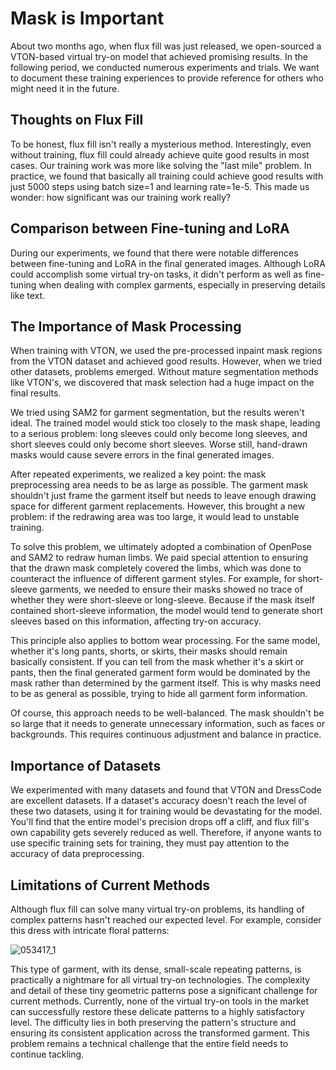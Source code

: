 # Mask is Important

About two months ago, when flux fill was just released, we open-sourced a VTON-based virtual try-on model that achieved promising results. In the following period, we conducted numerous experiments and trials. We want to document these training experiences to provide reference for others who might need it in the future.

## Thoughts on Flux Fill

To be honest, flux fill isn't really a mysterious method. Interestingly, even without training, flux fill could already achieve quite good results in most cases. Our training work was more like solving the "last mile" problem. In practice, we found that basically all training could achieve good results with just 5000 steps using batch size=1 and learning rate=1e-5. This made us wonder: how significant was our training work really?

## Comparison between Fine-tuning and LoRA

During our experiments, we found that there were notable differences between fine-tuning and LoRA in the final generated images. Although LoRA could accomplish some virtual try-on tasks, it didn't perform as well as fine-tuning when dealing with complex garments, especially in preserving details like text.

## The Importance of Mask Processing

When training with VTON, we used the pre-processed inpaint mask regions from the VTON dataset and achieved good results. However, when we tried other datasets, problems emerged. Without mature segmentation methods like VTON's, we discovered that mask selection had a huge impact on the final results.

We tried using SAM2 for garment segmentation, but the results weren't ideal. The trained model would stick too closely to the mask shape, leading to a serious problem: long sleeves could only become long sleeves, and short sleeves could only become short sleeves. Worse still, hand-drawn masks would cause severe errors in the final generated images.

After repeated experiments, we realized a key point: the mask preprocessing area needs to be as large as possible. The garment mask shouldn't just frame the garment itself but needs to leave enough drawing space for different garment replacements. However, this brought a new problem: if the redrawing area was too large, it would lead to unstable training.

To solve this problem, we ultimately adopted a combination of OpenPose and SAM2 to redraw human limbs. We paid special attention to ensuring that the drawn mask completely covered the limbs, which was done to counteract the influence of different garment styles. For example, for short-sleeve garments, we needed to ensure their masks showed no trace of whether they were short-sleeve or long-sleeve. Because if the mask itself contained short-sleeve information, the model would tend to generate short sleeves based on this information, affecting try-on accuracy.

This principle also applies to bottom wear processing. For the same model, whether it's long pants, shorts, or skirts, their masks should remain basically consistent. If you can tell from the mask whether it's a skirt or pants, then the final generated garment form would be dominated by the mask rather than determined by the garment itself. This is why masks need to be as general as possible, trying to hide all garment form information.

Of course, this approach needs to be well-balanced. The mask shouldn't be so large that it needs to generate unnecessary information, such as faces or backgrounds. This requires continuous adjustment and balance in practice.

## Importance of Datasets

We experimented with many datasets and found that VTON and DressCode are excellent datasets. If a dataset's accuracy doesn't reach the level of these two datasets, using it for training would be devastating for the model. You'll find that the entire model's precision drops off a cliff, and flux fill's own capability gets severely reduced as well. Therefore, if anyone wants to use specific training sets for training, they must pay attention to the accuracy of data preprocessing.

## Limitations of Current Methods

Although flux fill can solve many virtual try-on problems, its handling of complex patterns hasn't reached our expected level. For example, consider this dress with intricate floral patterns:

![053417_1](https://github.com/user-attachments/assets/a29b7355-f795-4b9f-b7df-04323a55825a)


This type of garment, with its dense, small-scale repeating patterns, is practically a nightmare for all virtual try-on technologies. The complexity and detail of these tiny geometric patterns pose a significant challenge for current methods. Currently, none of the virtual try-on tools in the market can successfully restore these delicate patterns to a highly satisfactory level. The difficulty lies in both preserving the pattern's structure and ensuring its consistent application across the transformed garment. This problem remains a technical challenge that the entire field needs to continue tackling.
